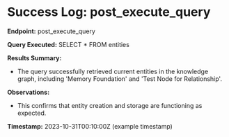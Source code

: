 # Success Log: post_execute_query

**Endpoint:** post_execute_query

**Query Executed:**
SELECT * FROM entities

**Results Summary:**
- The query successfully retrieved current entities in the knowledge graph, including 'Memory Foundation' and 'Test Node for Relationship'.

**Observations:**
- This confirms that entity creation and storage are functioning as expected.

**Timestamp:** 2023-10-31T00:10:00Z (example timestamp)
